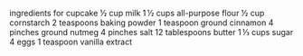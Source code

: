 ingredients  for cupcake
½ cup milk
1 ½ cups all-purpose flour
½ cup cornstarch
2 teaspoons baking powder
1 teaspoon ground cinnamon
4 pinches ground nutmeg
4 pinches salt
12 tablespoons butter
1 ⅓ cups sugar
4 eggs
1 teaspoon vanilla extract